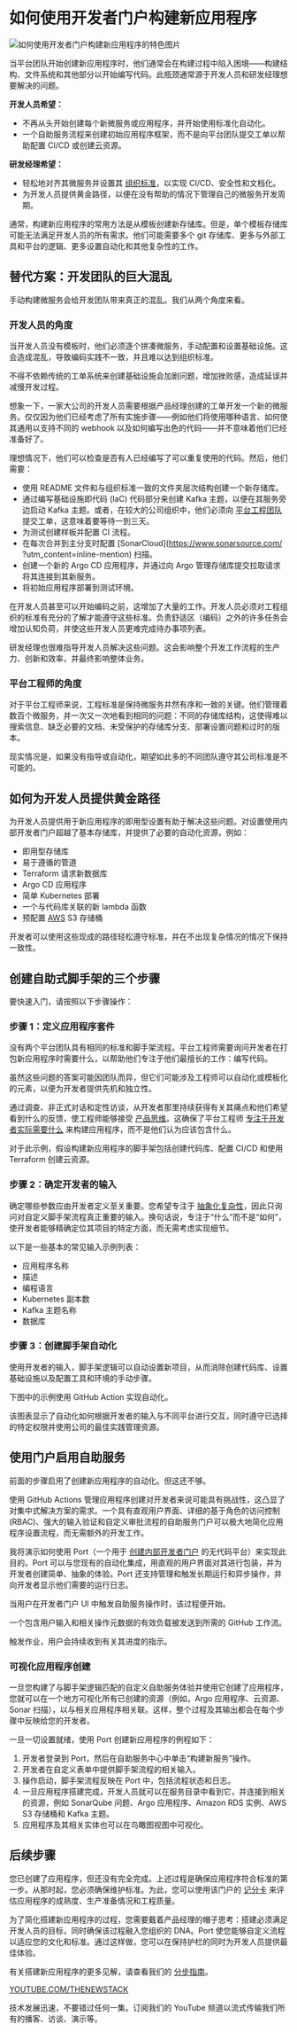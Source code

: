 # 如何使用开发者门户构建新应用程序

![如何使用开发者门户构建新应用程序的特色图片](https://cdn.thenewstack.io/media/2024/03/16d01e0a-scaffold-new-application-portal-1024x576.jpg)

当平台团队开始创建新应用程序时，他们通常会在构建过程中陷入困境——构建结构、文件系统和其他部分以开始编写代码。此瓶颈通常源于开发人员和研发经理想要解决的问题。

**开发人员希望：**

- 不再从头开始创建每个新微服务或应用程序，并开始使用标准化自动化。
- 一个自助服务流程来创建初始应用程序框架，而不是向平台团队提交工单以帮助配置 CI/CD 或创建云资源。

**研发经理希望：**

- 轻松地对齐其微服务并设置其 [组织标准](https://thenewstack.io/setting-kubernetes-standards-with-platform-engineering/)，以实现 CI/CD、安全性和文档化。
- 为开发人员提供黄金路径，以便在没有帮助的情况下管理自己的微服务开发周期。

通常，构建新应用程序的常用方法是从模板创建新存储库。但是，单个模板存储库可能无法满足开发人员的所有需求。他们可能需要多个 git 存储库、更多与外部工具和平台的逻辑、更多设置自动化和其他复杂性的工作。

## 替代方案：开发团队的巨大混乱

手动构建微服务会给开发团队带来真正的混乱。我们从两个角度来看。

### 开发人员的角度

当开发人员没有模板时，他们必须逐个拼凑微服务，手动配置和设置基础设施。这会造成混乱，导致编码实践不一致，并且难以达到组织标准。

不得不依赖传统的工单系统来创建基础设施会加剧问题，增加挫败感，造成延误并减慢开发过程。

想象一下，一家大公司的开发人员需要根据产品经理创建的工单开发一个新的微服务。仅仅因为他们已经考虑了所有实施步骤——例如他们将使用哪种语言、如何使其通用以支持不同的 webhook 以及如何编写出色的代码——并不意味着他们已经准备好了。

理想情况下，他们可以检查是否有人已经编写了可以重复使用的代码。然后，他们需要：

- 使用 README 文件和与组织标准一致的文件夹层次结构创建一个新存储库。
- 通过编写基础设施即代码 (IaC) 代码部分来创建 Kafka 主题，以便在其服务旁边启动 Kafka 主题。或者，在较大的公司组织中，他们必须向 [平台工程团队](https://thenewstack.io/how-team-topologies-supports-platform-engineering/) 提交工单，这意味着要等待一到三天。
- 为测试创建样板并配置 CI 流程。
- 在每次合并到主分支时配置 [SonarCloud](https://www.sonarsource.com/ ?utm_content=inline-mention) 扫描。
- 创建一个新的 Argo CD 应用程序，并通过向 Argo 管理存储库提交拉取请求将其连接到其新服务。
- 将初始应用程序部署到测试环境。

在开发人员甚至可以开始编码之前，这增加了大量的工作。开发人员必须对工程组织的标准有充分的了解才能遵守这些标准。负责舒适区（编码）之外的许多任务会增加认知负荷，并使这些开发人员更难完成待办事项列表。

研发经理也很难指导开发人员解决这些问题。这会影响整个开发工作流程的生产力、创新和效率，并最终影响整体业务。

### 平台工程师的角度

对于平台工程师来说，工程标准是保持微服务井然有序和一致的关键。他们管理着数百个微服务，并一次又一次地看到相同的问题：不同的存储库结构，这使得难以搜索信息、缺乏必要的文档、未受保护的存储库分支、部署设置问题和过时的版本。

现实情况是，如果没有指导或自动化，期望如此多的不同团队遵守其公司标准是不可能的。

## 如何为开发人员提供黄金路径

为开发人员提供用于新应用程序的即用型设置有助于解决这些问题。对设置使用内部开发者门户超越了基本存储库，并提供了必要的自动化资源，例如：

- 即用型存储库
- 易于遵循的管道
- Terraform 请求新数据库
- Argo CD 应用程序
- 简单 Kubernetes 部署
- 一个与代码库关联的新 lambda 函数
- 预配置 [AWS](https://aws.amazon.com/?utm_content=inline-mention) S3 存储桶

开发者可以使用这些现成的路径轻松遵守标准，并在不出现复杂情况的情况下保持一致性。

## 创建自助式脚手架的三个步骤

要快速入门，请按照以下步骤操作：

### 步骤 1：定义应用程序套件

没有两个平台团队具有相同的标准和脚手架流程。平台工程师需要询问开发者在打包新应用程序时需要什么，以帮助他们专注于他们最擅长的工作：编写代码。

虽然这些问题的答案可能因团队而异，但它们可能涉及工程师可以自动化或模板化的元素，以便为开发者提供先机和独立性。

通过调查、非正式对话和定性访谈，从开发者那里持续获得有关其痛点和他们希望看到什么的反馈，使工程师能够接受 [产品思维](https://www.getport.io/blog/platform-as-a-product-portal-as-a-product-why-you-should-use-both)。这确保了平台工程师 [专注于开发者实际需要什么](https://thenewstack.io/which-features-does-your-platform-engineering-portal-need/) 来构建应用程序，而不是他们认为应该包含什么。

对于此示例，假设构建新应用程序的脚手架包括创建代码库、配置 CI/CD 和使用 Terraform 创建云资源。

### 步骤 2：确定开发者的输入

确定哪些参数应由开发者定义至关重要。您希望专注于 [抽象化复杂性](https://thenewstack.io/developer-portals-can-abstract-away-kubernetes-complexity/)，因此只询问对自定义脚手架流程真正重要的输入。换句话说，专注于“什么”而不是“如何”，使开发者能够精确定位其项目的特定方面，而无需考虑实现细节。

以下是一些基本的常见输入示例列表：

- 应用程序名称
- 描述
- 编程语言
- Kubernetes 副本数
- Kafka 主题名称
- 数据库

### 步骤 3：创建脚手架自动化

使用开发者的输入，脚手架逻辑可以自动设置新项目，从而消除创建代码库、设置基础设施以及配置工具和环境的手动步骤。

下图中的示例使用 GitHub Action 实现自动化。

该图表显示了自动化如何根据开发者的输入与不同平台进行交互，同时遵守已选择的特定权限并使用公司的最佳实践管理资源。

## 使用门户启用自助服务

前面的步骤启用了创建新应用程序的自动化。但这还不够。

使用 GitHub Actions 管理应用程序创建对开发者来说可能具有挑战性，这凸显了对集中式解决方案的需求。一个具有直观用户界面、详细的基于角色的访问控制 (RBAC)、强大的输入验证和自定义审批流程的自助服务门户可以极大地简化应用程序设置流程，而无需额外的开发工作。

我将演示如何使用 Port（一个用于 [创建内部开发者门户](https://thenewstack.io/how-to-create-an-internal-developer-portal-mvp/) 的无代码平台）来实现此目的。Port 可以与您现有的自动化集成，用直观的用户界面对其进行包装，并为开发者创建简单、抽象的体验。Port 还支持管理和触发长期运行和异步操作，并向开发者显示他们需要的运行日志。

当用户在开发者门户 UI 中触发自助服务操作时，该过程便开始。

一个包含用户输入和相关操作元数据的有效负载被发送到所需的 GitHub 工作流。

触发作业，用户会持续收到有关其进度的指示。

### 可视化应用程序创建

一旦您构建了与脚手架逻辑匹配的自定义自助服务体验并使用它创建了应用程序，您就可以在一个地方可视化所有已创建的资源（例如，Argo 应用程序、云资源、Sonar 扫描），以与相关应用程序相关联。这样，整个过程及其输出都会在每个步骤中反映给您的开发者。

一旦一切设置就绪，使用 Port 创建新应用程序的例程如下：

1. 开发者登录到 Port，然后在自助服务中心中单击“构建新服务”操作。
2. 开发者在自定义表单中提供脚手架流程的相关输入。
3. 操作启动，脚手架流程反映在 Port 中，包括流程状态和日志。
4. 一旦应用程序搭建完成，开发人员就可以在服务目录中看到它，并连接到相关的资源，例如 SonarQube 问题、Argo 应用程序、Amazon RDS 实例、AWS S3 存储桶和 Kafka 主题。
5. 应用程序及其相关实体也可以在鸟瞰图视图中可视化。

## 后续步骤

您已创建了应用程序，但还没有完全完成。上述过程是确保应用程序符合标准的第一步。从那时起，您必须确保维护标准。为此，您可以使用该门户的 [记分卡](https://www.getport.io/product/scorecards-and-initiatives) 来评估应用程序的成熟度、生产准备情况和工程质量。

为了简化搭建新应用程序的过程，您需要戴着产品经理的帽子思考：搭建必须满足开发人员的目标，同时确保该过程融入您组织的 DNA。Port 使您能够自定义流程以适应您的文化和标准。通过这样做，您可以在保持护栏的同时为开发人员提供最佳体验。

有关搭建新应用程序的更多见解，请查看我们的 [分步指南](https://docs.getport.io/guides-and-tutorials/scaffold-a-new-service)。

[YOUTUBE.COM/THENEWSTACK](https://youtube.com/thenewstack?sub_confirmation=1)

技术发展迅速，不要错过任何一集。订阅我们的 YouTube 频道以流式传输我们所有的播客、访谈、演示等。